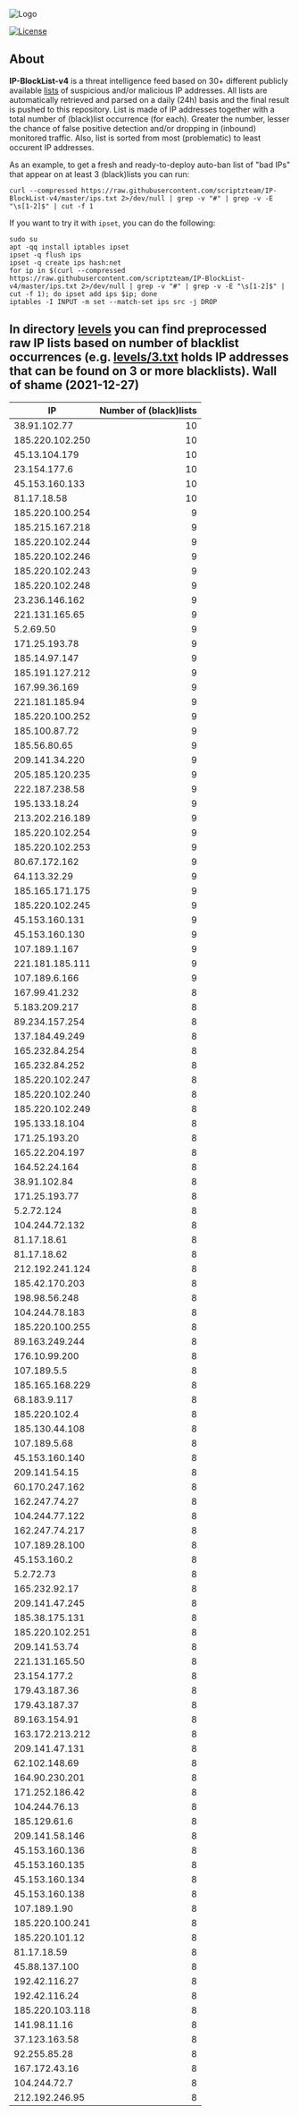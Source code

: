 ![Logo](https://i.imgur.com/PyKLAe7.png)

[![License](https://img.shields.io/badge/license-The_Unlicense-red.svg)](https://unlicense.org/)

About
----

**IP-BlockList-v4** is a threat intelligence feed based on 30+ different publicly available [lists](https://github.com/stamparm/maltrail) of suspicious and/or malicious IP addresses. All lists are automatically retrieved and parsed on a daily (24h) basis and the final result is pushed to this repository. List is made of IP addresses together with a total number of (black)list occurrence (for each). Greater the number, lesser the chance of false positive detection and/or dropping in (inbound) monitored traffic. Also, list is sorted from most (problematic) to least occurent IP addresses.

As an example, to get a fresh and ready-to-deploy auto-ban list of "bad IPs" that appear on at least 3 (black)lists you can run:

```
curl --compressed https://raw.githubusercontent.com/scriptzteam/IP-BlockList-v4/master/ips.txt 2>/dev/null | grep -v "#" | grep -v -E "\s[1-2]$" | cut -f 1
```

If you want to try it with `ipset`, you can do the following:

```
sudo su
apt -qq install iptables ipset
ipset -q flush ips
ipset -q create ips hash:net
for ip in $(curl --compressed https://raw.githubusercontent.com/scriptzteam/IP-BlockList-v4/master/ips.txt 2>/dev/null | grep -v "#" | grep -v -E "\s[1-2]$" | cut -f 1); do ipset add ips $ip; done
iptables -I INPUT -m set --match-set ips src -j DROP
```

In directory [levels](levels) you can find preprocessed raw IP lists based on number of blacklist occurrences (e.g. [levels/3.txt](levels/3.txt) holds IP addresses that can be found on 3 or more blacklists).
Wall of shame (2021-12-27)
----

|IP|Number of (black)lists|
|---|--:|
38.91.102.77|10
185.220.102.250|10
45.13.104.179|10
23.154.177.6|10
45.153.160.133|10
81.17.18.58|10
185.220.100.254|9
185.215.167.218|9
185.220.102.244|9
185.220.102.246|9
185.220.102.243|9
185.220.102.248|9
23.236.146.162|9
221.131.165.65|9
5.2.69.50|9
171.25.193.78|9
185.14.97.147|9
185.191.127.212|9
167.99.36.169|9
221.181.185.94|9
185.220.100.252|9
185.100.87.72|9
185.56.80.65|9
209.141.34.220|9
205.185.120.235|9
222.187.238.58|9
195.133.18.24|9
213.202.216.189|9
185.220.102.254|9
185.220.102.253|9
80.67.172.162|9
64.113.32.29|9
185.165.171.175|9
185.220.102.245|9
45.153.160.131|9
45.153.160.130|9
107.189.1.167|9
221.181.185.111|9
107.189.6.166|9
167.99.41.232|8
5.183.209.217|8
89.234.157.254|8
137.184.49.249|8
165.232.84.254|8
165.232.84.252|8
185.220.102.247|8
185.220.102.240|8
185.220.102.249|8
195.133.18.104|8
171.25.193.20|8
165.22.204.197|8
164.52.24.164|8
38.91.102.84|8
171.25.193.77|8
5.2.72.124|8
104.244.72.132|8
81.17.18.61|8
81.17.18.62|8
212.192.241.124|8
185.42.170.203|8
198.98.56.248|8
104.244.78.183|8
185.220.100.255|8
89.163.249.244|8
176.10.99.200|8
107.189.5.5|8
185.165.168.229|8
68.183.9.117|8
185.220.102.4|8
185.130.44.108|8
107.189.5.68|8
45.153.160.140|8
209.141.54.15|8
60.170.247.162|8
162.247.74.27|8
104.244.77.122|8
162.247.74.217|8
107.189.28.100|8
45.153.160.2|8
5.2.72.73|8
165.232.92.17|8
209.141.47.245|8
185.38.175.131|8
185.220.102.251|8
209.141.53.74|8
221.131.165.50|8
23.154.177.2|8
179.43.187.36|8
179.43.187.37|8
89.163.154.91|8
163.172.213.212|8
209.141.47.131|8
62.102.148.69|8
164.90.230.201|8
171.252.186.42|8
104.244.76.13|8
185.129.61.6|8
209.141.58.146|8
45.153.160.136|8
45.153.160.135|8
45.153.160.134|8
45.153.160.138|8
107.189.1.90|8
185.220.100.241|8
185.220.101.12|8
81.17.18.59|8
45.88.137.100|8
192.42.116.27|8
192.42.116.24|8
185.220.103.118|8
141.98.11.16|8
37.123.163.58|8
92.255.85.28|8
167.172.43.16|8
104.244.72.7|8
212.192.246.95|8
